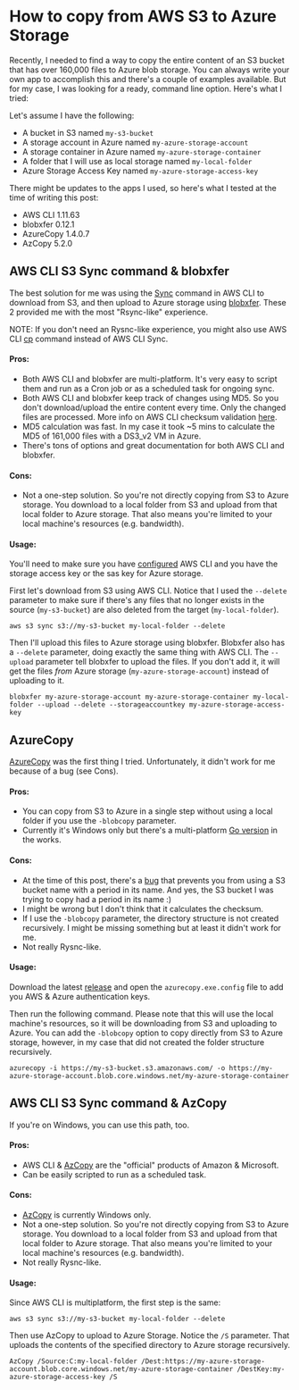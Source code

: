 # How to copy from AWS S3 to Azure Storage

Recently, I needed to find a way to copy the entire content of an S3 bucket that has over 160,000 files to Azure blob storage. You can always write your own app to accomplish this and there's a couple of examples available. But for my case, I was looking for a ready, command line option. Here's what I tried:

Let's assume I have the following:

- A bucket in S3 named `my-s3-bucket`
- A storage account in Azure named `my-azure-storage-account`
- A storage container in Azure named `my-azure-storage-container`
- A folder that I will use as local storage named `my-local-folder`
- Azure Storage Access Key named `my-azure-storage-access-key`

There might be updates to the apps I used, so here's what I tested at the time of writing this post:

- AWS CLI 1.11.63
- blobxfer 0.12.1
- AzureCopy 1.4.0.7
- AzCopy 5.2.0

## AWS CLI S3 Sync command & blobxfer

The best solution for me was using the [Sync](http://docs.aws.amazon.com/cli/latest/reference/s3/sync.html) command in AWS CLI to download from S3, and then upload to Azure storage using [blobxfer](https://github.com/Azure/blobxfer). These 2 provided me with the most "Rsync-like" experience.

NOTE: If you don't need an Rysnc-like experience, you might also use AWS CLI [cp](http://docs.aws.amazon.com/cli/latest/reference/s3/cp.html) command instead of AWS CLI Sync.

#### Pros:
- Both AWS CLI and blobxfer are multi-platform. It's very easy to script them and run as a Cron job or as a scheduled task for ongoing sync.
- Both AWS CLI and blobxfer keep track of changes using MD5. So you don't download/upload the entire content every time. Only the changed files are processed. More info on AWS CLI checksum validation [here](http://docs.aws.amazon.com/cli/latest/topic/s3-faq.html).
- MD5 calculation was fast. In my case it took ~5 mins to calculate the MD5 of 161,000 files with a DS3_v2 VM in Azure.
- There's tons of options and great documentation for both AWS CLI and blobxfer.

#### Cons:
- Not a one-step solution. So you're not directly copying from S3 to Azure storage. You download to a local folder from S3 and upload from that local folder to Azure storage. That also means you're limited to your local machine's resources (e.g. bandwidth).

#### Usage:

You'll need to make sure you have [configured](http://docs.aws.amazon.com/cli/latest/userguide/cli-chap-getting-started.html) AWS CLI and you have the storage access key or the sas key for Azure storage.

First let's download from S3 using AWS CLI. Notice that I used the `--delete` parameter to make sure if there's any files that no longer exists in the source (`my-s3-bucket`) are also deleted from the target (`my-local-folder`).

`aws s3 sync s3://my-s3-bucket my-local-folder --delete`

Then I'll upload this files to Azure storage using blobxfer. Blobxfer also has a `--delete` parameter, doing exactly the same thing with AWS CLI. The `--upload` parameter tell blobxfer to upload the files. If you don't add it, it will get the files *from* Azure storage (`my-azure-storage-account`) instead of uploading to it.

`blobxfer my-azure-storage-account my-azure-storage-container my-local-folder --upload --delete --storageaccountkey my-azure-storage-access-key`


## AzureCopy

[AzureCopy](https://github.com/kpfaulkner/azurecopy) was the first thing I tried. Unfortunately, it didn't work for me because of a bug (see Cons).

#### Pros:
- You can copy from S3 to Azure in a single step without using a local folder if you use the `-blobcopy` parameter.
- Currently it's Windows only but there's a multi-platform [Go version](https://github.com/kpfaulkner/azurecopy-go) in the works.

#### Cons:
- At the time of this post, there's a [bug](https://github.com/kpfaulkner/azurecopy/issues/10) that prevents you from using a S3 bucket name with a period in its name. And yes, the S3 bucket I was trying to copy had a period in its name :)
- I might be wrong but I don't think that it calculates the checksum.
- If I use the `-blobcopy` parameter, the directory structure is not created recursively. I might be missing something but at least it didn't work for me.
- Not really Rysnc-like.

#### Usage:

Download the latest [release](https://github.com/kpfaulkner/azurecopy/releases) and open the `azurecopy.exe.config` file to add you AWS & Azure authentication keys.

Then run the following command. Please note that this will use the local machine's resources, so it will be downloading from S3 and uploading to Azure. You can add the `-blobcopy` option to copy directly from S3 to Azure storage, however, in my case that did not created the folder structure recursively.

`azurecopy -i https://my-s3-bucket.s3.amazonaws.com/ -o https://my-azure-storage-account.blob.core.windows.net/my-azure-storage-container`

## AWS CLI S3 Sync command & AzCopy

If you're on Windows, you can use this path, too.

#### Pros:
- AWS CLI & [AzCopy](https://docs.microsoft.com/en-us/azure/storage/storage-use-azcopy) are the "official" products of Amazon & Microsoft. 
- Can be easily scripted to run as a scheduled task.

#### Cons:
- [AzCopy](https://docs.microsoft.com/en-us/azure/storage/storage-use-azcopy) is currently Windows only.
- Not a one-step solution. So you're not directly copying from S3 to Azure storage. You download to a local folder from S3 and upload from that local folder to Azure storage. That also means you're limited to your local machine's resources (e.g. bandwidth).
- Not really Rysnc-like.

#### Usage:

Since AWS CLI is multiplatform, the first step is the same:

`aws s3 sync s3://my-s3-bucket my-local-folder --delete`

Then use AzCopy to upload to Azure Storage. Notice the `/S` parameter. That uploads the contents of the specified directory to Azure storage recursively.

`AzCopy /Source:C:my-local-folder /Dest:https://my-azure-storage-account.blob.core.windows.net/my-azure-storage-container /DestKey:my-azure-storage-access-key /S`

